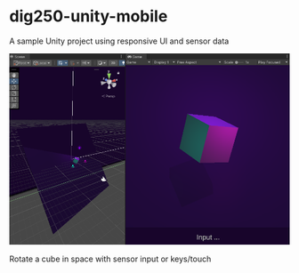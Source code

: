 # dig250-unity-mobile

 A sample Unity project using responsive UI and sensor data



![GyroRotateCube](_screenshots/GyroRotateCube.png)

Rotate a cube in space with sensor input or keys/touch